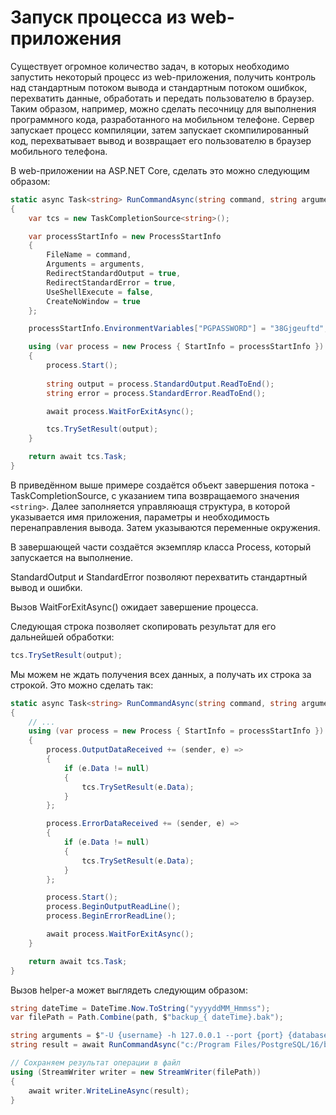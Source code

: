# Запуск процесса из web-приложения

Существует огромное количество задач, в которых необходимо запустить некоторый процесс из web-приложения, получить контроль над стандартным потоком вывода и стандартным потоком ошибкок, перехватить данные, обработать и передать пользователю в браузер. Таким образом, например, можно сделать песочницу для выполнения программного кода, разработанного на мобильном телефоне. Сервер запускает процесс компиляции, затем запускает скомпилированный код, перехватывает вывод и возвращает его пользователю в браузер мобильного телефона.

В web-приложении на ASP.NET Core, сделать это можно следующим образом:

```csharp
static async Task<string> RunCommandAsync(string command, string arguments)
{
    var tcs = new TaskCompletionSource<string>();

    var processStartInfo = new ProcessStartInfo
    {
        FileName = command,
        Arguments = arguments,
        RedirectStandardOutput = true,
        RedirectStandardError = true,
        UseShellExecute = false,
        CreateNoWindow = true
    };

    processStartInfo.EnvironmentVariables["PGPASSWORD"] = "38Gjgeuftd";

    using (var process = new Process { StartInfo = processStartInfo })
    {
        process.Start();
   
        string output = process.StandardOutput.ReadToEnd();
        string error = process.StandardError.ReadToEnd();

        await process.WaitForExitAsync();

        tcs.TrySetResult(output);
    }

    return await tcs.Task;
}
```

В приведённом выше примере создаётся объект завершения потока - TaskCompletionSource, с указанием типа возвращаемого значения `<string>`. Далее заполняется управляюащя структура, в которой указывается имя приложения, параметры и необходимость перенаправления вывода. Затем указываются переменные окружения.

В завершающей части создаётся экземпляр класса Process, который запускается на выполнение.

StandardOutput и StandardError позволяют перехватить стандартный вывод и ошибки.

Вызов WaitForExitAsync() ожидает завершение процесса.

Следующая строка позволяет скопировать результат для его дальнейшей обработки:

```csharp
tcs.TrySetResult(output);
```

Мы можем не ждать получения всех данных, а получать их строка за строкой. Это можно сделать так:

```csharp
static async Task<string> RunCommandAsync(string command, string arguments)
{
    // ...
    using (var process = new Process { StartInfo = processStartInfo })
    {
        process.OutputDataReceived += (sender, e) =>
        {
            if (e.Data != null)
            {
                tcs.TrySetResult(e.Data);
            }
        };

        process.ErrorDataReceived += (sender, e) =>
        {
            if (e.Data != null)
            {
                tcs.TrySetResult(e.Data);
            }
        };

        process.Start();
        process.BeginOutputReadLine();
        process.BeginErrorReadLine();

        await process.WaitForExitAsync();
    }

    return await tcs.Task;
}
```

Вызов helper-а может выглядеть следующим образом:

```csharp
string dateTime = DateTime.Now.ToString("yyyyddMM_Hmmss");
var filePath = Path.Combine(path, $"backup_{ dateTime}.bak");

string arguments = $"-U {username} -h 127.0.0.1 --port {port} {database}";
string result = await RunCommandAsync("c:/Program Files/PostgreSQL/16/bin/pg_dump.exe", arguments);

// Сохраняем результат операции в файл
using (StreamWriter writer = new StreamWriter(filePath))
{
    await writer.WriteLineAsync(result);
}
```
